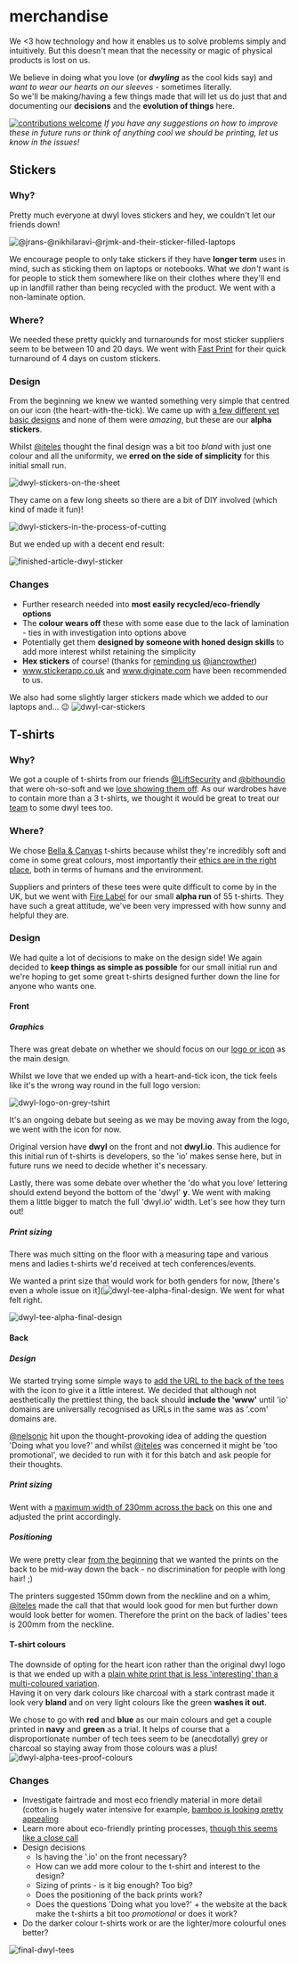 # merchandise
We <3 how technology and how it enables us to solve problems simply and intuitively. But this doesn't mean that the necessity or magic of physical products is lost on us.    

We believe in doing what you love (or _**dwyling**_ as the cool kids say) and _want to wear our hearts on our sleeves_ - sometimes literally.    
So we'll be making/having a few things made that will let us do just that and documenting our **decisions** and the **evolution of things** here.

[![contributions welcome](https://img.shields.io/badge/contributions-welcome-brightgreen.svg?style=flat)](https://github.com/dwyl/print-me/issues) _If you have any suggestions on how to improve these in future runs or think of anything cool we *should* be printing, let us know in the issues!_

## Stickers

### Why?
Pretty much everyone at dwyl loves stickers and hey, we couldn't let our friends down!

![@jrans-@nikhilaravi-@rjmk-and-their-sticker-filled-laptops](https://cloud.githubusercontent.com/assets/4185328/8397354/6a1bffec-1dc0-11e5-8c3a-3c228f1fa0e6.jpg)

We encourage people to only take stickers if they have **longer term** uses in mind, such as sticking them on laptops or notebooks. What we _don't_ want is for people to stick them somewhere like on their clothes where they'll end up in landfill rather than being recycled with the product. We went with a non-laminate option.

### Where?
We needed these pretty quickly and turnarounds for most sticker suppliers seem to be between 10 and 20 days. We went with [Fast Print](http://www.fastprint.co.uk/adhesive-stickers-labels/gloss-stickers.html) for their quick turnaround of 4 days on custom stickers.

### Design
From the beginning we knew we wanted something very simple that centred on our icon (the heart-with-the-tick). We came up with [a few different yet basic designs](https://github.com/dwyl/start-here/issues/17) and none of them were _amazing_, but these are our **alpha stickers**.    

Whilst [@iteles](http://www.github.com/iteles) thought the final design was a bit too _bland_ with just one colour and all the uniformity, we **erred on the side of simplicity** for this initial small run.

![dwyl-stickers-on-the-sheet](https://cloud.githubusercontent.com/assets/4185328/8397528/9a12179e-1dc6-11e5-82a2-94a24edf24a8.jpg)

They came on a few long sheets so there are a bit of DIY involved (which kind of made it fun)!    

![dwyl-stickers-in-the-process-of-cutting](https://cloud.githubusercontent.com/assets/4185328/8397977/b1b08d76-1dd6-11e5-8433-ea88775151a4.jpg)

But we ended up with a decent end result:

![finished-article-dwyl-sticker](https://cloud.githubusercontent.com/assets/4185328/8397526/99f6dfa6-1dc6-11e5-96a2-4df9c7cf3764.jpg)


### Changes
+ Further research needed into **most easily recycled/eco-friendly options**
+ The **colour wears off** these with some ease due to the lack of lamination - ties in with investigation into options above
+ Potentially get them **designed by someone with honed design skills** to add more interest whilst retaining the simplicity
+ **Hex stickers** of course! (thanks for [reminding us](https://github.com/dwyl/start-here/issues/17#issuecomment-116333887) [@iancrowther](http://www.github.com/iancrowther))
+ www.stickerapp.co.uk and www.diginate.com have been recommended to us.

We also had some slightly larger stickers made which we added to our laptops and... :wink:
![dwyl-car-stickers](https://cloud.githubusercontent.com/assets/4185328/9695986/53f0f260-5360-11e5-86d0-bd86b9a65051.jpg)



## T-shirts
### Why?
We got a couple of t-shirts from our friends [@LiftSecurity](https://twitter.com/liftsecurity) and [@bithoundio](https://twitter.com/bithoundio) that were oh-so-soft and we [love showing them off](https://twitter.com/iteles/status/611945513424957440). As our wardrobes have to contain more than a 3 t-shirts, we thought it would be great to treat our [team](https://github.com/orgs/dwyl/teams/doers) to some dwyl tees too.

### Where?
We chose [Bella & Canvas](http://www.bellacanvas.com/about-us) t-shirts because whilst they're incredibly soft and come in some great colours, most importantly their [ethics are in the right place](http://www.bellacanvas.com/responsible-ts), both in terms of humans and the environment.    

Suppliers and printers of these tees were quite difficult to come by in the UK, but we went with [Fire Label](http://www.firelabel.co.uk/) for our small **alpha run** of 55 t-shirts. They have such a great attitude, we've been very impressed with how sunny and helpful they are.

### Design
We had quite a lot of decisions to make on the design side! We again decided to **keep things as simple as possible** for our small initial run and we're hoping to get some great t-shirts designed further down the line for anyone who wants one.

#### Front
##### Graphics
There was great debate on whether we should focus on our [logo or icon](https://github.com/dwyl/print-me/issues/1) as the main design.    

Whilst we love that we ended up with a heart-and-tick icon, the tick feels like it's the wrong way round in the full logo version:

![dwyl-logo-on-grey-tshirt](https://cloud.githubusercontent.com/assets/194400/8124340/b133b0e2-10d1-11e5-8cec-02e05c606bdd.png)

It's an ongoing debate but seeing as we may be moving away from the logo, we went with the icon for now.

Original version have **dwyl** on the front and not **dwyl.io**. This audience for this initial run of t-shirts is developers, so the 'io' makes sense here, but in future runs we need to decide whether it's necessary.

Lastly, there was some debate over whether the 'do what you love' lettering should extend beyond the bottom of the 'dwyl' **y**. We went with making them a little bigger to match the full 'dwyl.io' width. Let's see how they turn out!


##### Print sizing
There was much sitting on the floor with a measuring tape and various mens and ladies t-shirts we'd received at tech conferences/events.

We wanted a print size that would work for both genders for now, [there's even a whole issue on it](![dwyl-tee-alpha-final-design](https://cloud.githubusercontent.com/assets/4185328/8434968/9c38dbc6-1f46-11e5-99a4-391017e6414a.jpg). We went for what felt right.

![dwyl-tee-alpha-final-design](https://cloud.githubusercontent.com/assets/4185328/8434968/9c38dbc6-1f46-11e5-99a4-391017e6414a.jpg)

#### Back

##### Design
We started trying some simple ways to [add the URL to the back of the tees](https://github.com/dwyl/print-me/issues/3) with the icon to give it a little interest. We decided that although not aesthetically the prettiest thing, the back should **include the 'www'** until 'io' domains are universally recognised as URLs in the same was as '.com' domains are.

[@nelsonic](http://www.github.com/) hit upon the thought-provoking idea of adding the question 'Doing what you love?' and whilst [@iteles](http://www.github.com/iteles) was concerned it might be 'too promotional', we decided to run with it for this batch and ask people for their thoughts.

##### Print sizing
Went with a [maximum width of 230mm across the back](https://github.com/dwyl/print-me/issues/5) on this one and adjusted the print accordingly.

##### Positioning
We were pretty clear [from the beginning](https://github.com/dwyl/print-me/issues/3) that we wanted the prints on the back to be mid-way down the back - no discrimination for people with long hair! ;)

The printers suggested 150mm down from the neckline and on a whim, [@iteles](http://www.github.com/iteles) made the call that that would look good for men but further down would look better for women. Therefore the print on the back of ladies' tees is 200mm from the neckline.

#### T-shirt colours
The downside of opting for the heart icon rather than the original dwyl logo is that we ended up with a [plain white print that is less 'interesting' than a multi-coloured variation](https://github.com/dwyl/print-me/issues/1).    
Having it on very dark colours like charcoal with a stark contrast made it look very **bland** and on very light colours like the green **washes it out**.    

We chose to go with **red** and **blue** as our main colours and get a couple printed in **navy** and **green** as a trial. It helps of course that a disproportionate number of tech tees seem to be (anecdotally) grey or charcoal so staying away from those colours was a plus!
![dwyl-alpha-tees-proof-colours](https://cloud.githubusercontent.com/assets/4185328/8435680/9c5ad006-1f4a-11e5-87d6-10b22e3e4d55.png)

### Changes
+ Investigate fairtrade and most eco friendly material in more detail (cotton is hugely water intensive for example, [bamboo is looking pretty appealing](http://bambooclothing.co.uk/good_for_the_environment.html)
+ Learn more about eco-friendly printing processes, [though this seems like a close call](https://rapanuiclothing.com/eco-friendly-screen-printing/)
+ Design decisions
    + Is having the '.io' on the front necessary?
    + How can we add more colour to the t-shirt and interest to the design? 
    + Sizing of prints - is it big enough? Too big?
    + Does the positioning of the back prints work?
    + Does the questions 'Doing what you love?' + the website at the back make the t-shirts a bit too _promotional_ or does it work? 
+ Do the darker colour t-shirts work or are the lighter/more colourful ones better?

![final-dwyl-tees](https://cloud.githubusercontent.com/assets/4185328/9695982/429a6636-5360-11e5-885b-92e7fa21ff32.jpg)
